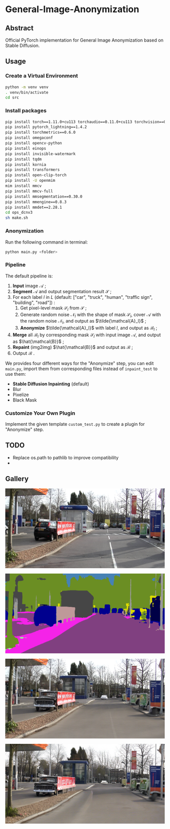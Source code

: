 # General-Image-Anonymization

## Abstract

Official PyTorch implementation for General Image Anonymization based on Stable Diffusion.

## Usage

### Create a Virtual Environment

```bash
python -m venv venv
. venv/bin/activate
cd src
```

### Install packages

```bash
pip install torch==1.11.0+cu113 torchaudio==0.11.0+cu113 torchvision==0.12.0+cu113 -f https://download.pytorch.org/whl/torch_stable.html
pip install pytorch_lightning==1.4.2
pip install torchmetrics==0.6.0
pip install omegaconf
pip install opencv-python
pip install einops
pip install invisible-watermark
pip install tqdm
pip install kornia
pip install transformers
pip install open-clip-torch
pip install -U openmim
mim install mmcv
pip install mmcv-full
pip install mmsegmentation==0.30.0
pip install mmengine==0.8.3
pip install mmdet==2.28.1
cd ops_dcnv3
sh make.sh
```

### Anonymization

Run the following command in terminal:

```bash
python main.py <folder>
```

### Pipeline

The default pipeline is:

1. **Input** image $\mathcal{A}$ ;
2. **Segment** $\mathcal{A}$ and output segmentation result $\mathcal{S}$ ;
3. For each label $l$ in $L$ (default: ["car", "truck", "human", "traffic sign", "building", "road"]) :
   1. Get pixel-level mask $\mathcal{S}_l$ from $\mathcal{S}$ ;
   2. Generate random noise $\mathcal{N}_l$ with the shape of mask $\mathcal{S}_l$, cover $\mathcal{A}$ with the random noise $\mathcal{N}_l$, and output as $\tilde{\mathcal{A}_l}$ ;
   3. **Anonymize** $\tilde{\mathcal{A}_l}$ with label $l$, and output as $\mathcal{B}_l$ ;
4. **Merge** all $\mathcal{B}_l$ by corresponding mask $\mathcal{S}_l$ with input image $\mathcal{A}$, and output as $\hat{\mathcal{B}}$ ;
5. **Repaint** (img2img) $\hat{\mathcal{B}}$ and output as $\mathcal{B}$ ;
6. Output $\mathcal{B}$ .

We provides four different ways for the "Anonymize" step, you can edit `main.py`, import them from corresponding files instead of `inpaint_test` to use them:

- **Stable Diffusion Inpainting** (default)
- Blur
- Pixelize
- Black Mask

### Customize Your Own Plugin

Implement the given template `custom_test.py` to create a plugin for "Anonymize" step.

## TODO

- Replace os.path to pathlib to improve compatibility
- 



## Gallery

![Input Image](src/dataset/00.png)

![Segmentation Result](assets/step_2.png)

![Inpainted Result](assets/step_3.png)

![Image2Image Result](assets/step_4.png)
